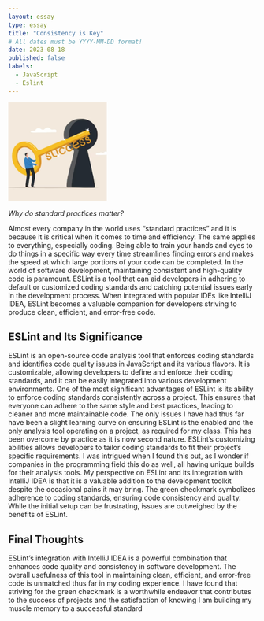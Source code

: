 ```yaml
---
layout: essay
type: essay
title: "Consistency is Key"
# All dates must be YYYY-MM-DD format!
date: 2023-08-18
published: false
labels:
  - JavaScript
  - Eslint
---
```


<img width="200px" class="rounded float-start pe-4" src="../img/key.jpg">

*Why do standard practices matter?*

  Almost every company in the world uses “standard practices” and it is because it is critical when it comes to time and efficiency. The same applies to everything, especially coding. Being able to train your hands and eyes to do things in a specific way every time streamlines finding errors and makes the speed at which large portions of your code can be completed. In the world of software development, maintaining consistent and high-quality code is paramount. ESLint is a tool that can aid developers in adhering to default or customized coding standards and catching potential issues early in the development process. When integrated with popular IDEs like IntelliJ IDEA, ESLint becomes a valuable companion for developers striving to produce clean, efficient, and error-free code. 

## ESLint and Its Significance

ESLint is an open-source code analysis tool that enforces coding standards and identifies code quality issues in JavaScript and its various flavors. It is customizable, allowing developers to define and enforce their coding standards, and it can be easily integrated into various development environments. One of the most significant advantages of ESLint is its ability to enforce coding standards consistently across a project. This ensures that everyone can adhere to the same style and best practices, leading to cleaner and more maintainable code. The only issues I have had thus far have been a slight learning curve on ensuring ESLint is the enabled and the only analysis tool operating on a project, as required for my class. This has been overcome by practice as it is now second nature. ESLint’s customizing abilities allows developers to tailor coding standards to fit their project’s specific requirements. I was intrigued when I found this out, as I wonder if companies in the programming field this do as well, all having unique builds for their analysis tools. My perspective on ESLint and its integration with IntelliJ IDEA is that it is a valuable addition to the development toolkit despite the occasional pains it may bring. The green checkmark symbolizes adherence to coding standards, ensuring code consistency and quality. While the initial setup can be frustrating, issues are outweighed by the benefits of ESLint.

## Final Thoughts

ESLint’s integration with IntelliJ IDEA is a powerful combination that enhances code quality and consistency in software development. The overall usefulness of this tool in maintaining clean, efficient, and error-free code is unmatched thus far in my coding experience. I have found that striving for the green checkmark is a worthwhile endeavor that contributes to the success of projects and the satisfaction of knowing I am building my muscle memory to a successful standard
